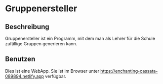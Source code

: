 # Gruppenersteller
## Beschreibung
Gruppenersteller ist ein Programm, mit dem man als Lehrer für die Schule zufällige Gruppen generieren kann.
## Benutzen
Dies ist eine WebApp.
Sie ist im Browser unter https://enchanting-cassata-089894.netlify.app verfügbar.
